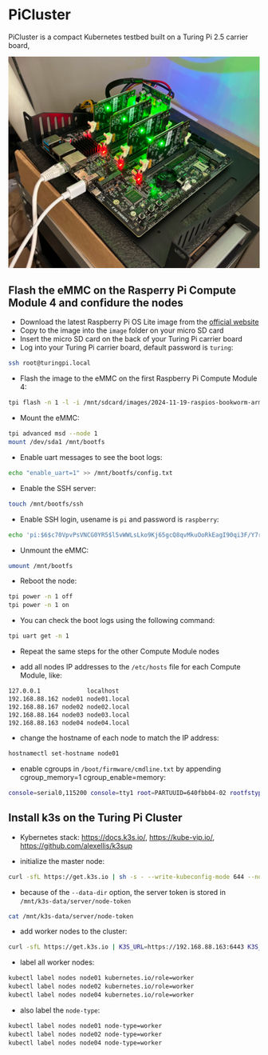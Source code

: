 # PiCluster
PiCluster is a compact Kubernetes testbed built on a Turing Pi 2.5 carrier board,

![Turing Pi Board](images/turing-pi-board.jpg)

## Flash the eMMC on the Rasperry Pi Compute Module 4 and confidure the nodes
* Download the latest Raspberry Pi OS Lite image from the [official website](https://www.raspberrypi.com/software/operating-systems/#raspberry-pi-os-64-bit)
* Copy to the image into the `image` folder on your micro SD card
* Insert the micro SD card on the back of your Turing Pi carrier board
* Log into your Turing Pi carrier board, default password is `turing`:
```bash
ssh root@turingpi.local
```
* Flash the image to the eMMC on the first Raspberry Pi Compute Module 4:
```bash
tpi flash -n 1 -l -i /mnt/sdcard/images/2024-11-19-raspios-bookworm-arm64-lite.img
```
* Mount the eMMC:
```bash
tpi advanced msd --node 1
mount /dev/sda1 /mnt/bootfs
```
* Enable uart messages to see the boot logs:
```bash
echo "enable_uart=1" >> /mnt/bootfs/config.txt
```
* Enable the SSH server:
```bash
touch /mnt/bootfs/ssh
```
* Enable SSH login, usename is `pi` and password is `raspberry`:
```bash
echo 'pi:$6$c70VpvPsVNCG0YR5$l5vWWLsLko9Kj65gcQ8qvMkuOoRkEagI90qi3F/Y7rm8eNYZHW8CY6BOIKwMH7a3YYzZYL90zf304cAHLFaZE0' > /mnt/bootfs/userconf
```
* Unmount the eMMC:
```bash
umount /mnt/bootfs
```
* Reboot the node:
```bash
tpi power -n 1 off
tpi power -n 1 on
```
* You can check the boot logs using the following command:
```bash
tpi uart get -n 1
```
* Repeat the same steps for the other Compute Module nodes

* add all nodes IP addresses to the `/etc/hosts` file for each Compute Module, like:
```
127.0.0.1             localhost
192.168.88.162 node01 node01.local
192.168.88.167 node02 node02.local
192.168.88.164 node03 node03.local
192.168.88.163 node04 node04.local
```
* change the hostname of each node to match the IP address:
```bash
hostnamectl set-hostname node01
```
* enable cgroups in `/boot/firmware/cmdline.txt` by appending cgroup_memory=1 cgroup_enable=memory:
```bash
console=serial0,115200 console=tty1 root=PARTUUID=640fbb04-02 rootfstype=ext4 fsck.repair=yes rootwait cgroup_memory=1 cgroup_enable=memory
```
## Install k3s on the Turing Pi Cluster
* Kybernetes stack: https://docs.k3s.io/, https://kube-vip.io/, https://github.com/alexellis/k3sup

* initialize the master node:
```bash
curl -sfL https://get.k3s.io | sh -s - --write-kubeconfig-mode 644 --node-ip 192.168.88.163 --disable local-storage --data-dir /mnt/k3s-data
```
* because of the `--data-dir` option, the server token is stored in `/mnt/k3s-data/server/node-token`
```bash
cat /mnt/k3s-data/server/node-token
```
* add worker nodes to the cluster:
```bash
curl -sfL https://get.k3s.io | K3S_URL=https://192.168.88.163:6443 K3S_TOKEN=myServerToken sh -
```
* label all worker nodes:
```bash
kubectl label nodes node01 kubernetes.io/role=worker
kubectl label nodes node02 kubernetes.io/role=worker
kubectl label nodes node04 kubernetes.io/role=worker
```
* also label the `node-type`:
```bash
kubectl label nodes node01 node-type=worker
kubectl label nodes node02 node-type=worker
kubectl label nodes node04 node-type=worker
```

